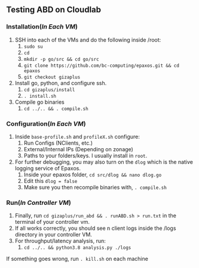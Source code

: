 ## Testing ABD on Cloudlab
### Installation(***In Each VM***)
1. SSH into each of the VMs and do the following inside /root:
    1. ```sudo su```
    2. ```cd```
    3. ```mkdir -p go/src && cd go/src```
    4. ```git clone https://github.com/bc-computing/epaxos.git && cd epaxos```
    5. ```git checkout gizaplus```
2. Install go, python, and configure ssh.
   1. ```cd gizaplus/install```
   2. ```. install.sh```
3. Compile go binaries
   1. ```cd ../.. && . compile.sh```
   
### Configuration(***In Each VM***)
1. Inside ```base-profile.sh``` and ```profileX.sh``` configure:
    1. Run Configs (NClients, etc.)
    2. External/Internal IPs (Depending on zonage)
    3. Paths to your folders/keys. I usually install in ``root``.
2. For further debugging, you may also turn on the ```dlog``` which is the native logging service of Epaxos.
    1. Inside your epaxos folder, ```cd src/dlog && nano dlog.go```
    2. Edit this ```dlog = false```
    3. Make sure you then recompile binaries with, ```. compile.sh```

### Run(***In Controller VM***)
1. Finally, run ```cd gizaplus/run_abd && . runABD.sh > run.txt``` in the terminal of your controller vm.
2. If all works correctly, you should see n client logs inside the /logs directory in your controller VM.
3. For throughput/latency analysis, run:
    1. ```cd ../.. && python3.8 analysis.py ./logs```

If something goes wrong, run `. kill.sh` on each machine